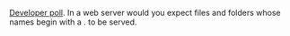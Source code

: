 <a href="https://twitter.com/davewiner/status/1204059284662837251">Developer poll</a>. In a web server would you expect files and folders whose names begin with a . to be served.
